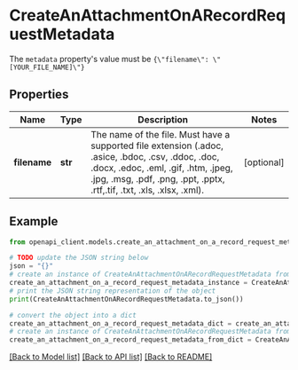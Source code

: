# CreateAnAttachmentOnARecordRequestMetadata

The `metadata` property's value must be `{\"filename\": \"[YOUR_FILE_NAME]\"}`

## Properties

Name | Type | Description | Notes
------------ | ------------- | ------------- | -------------
**filename** | **str** | The name of the file. Must have a supported file extension (.adoc, .asice, .bdoc, .csv, .ddoc, .doc, .docx, .edoc, .eml, .gif, .htm, .jpeg, .jpg, .msg, .pdf, .png, .ppt, .pptx, .rtf,.tif, .txt, .xls, .xlsx, .xml). | [optional] 

## Example

```python
from openapi_client.models.create_an_attachment_on_a_record_request_metadata import CreateAnAttachmentOnARecordRequestMetadata

# TODO update the JSON string below
json = "{}"
# create an instance of CreateAnAttachmentOnARecordRequestMetadata from a JSON string
create_an_attachment_on_a_record_request_metadata_instance = CreateAnAttachmentOnARecordRequestMetadata.from_json(json)
# print the JSON string representation of the object
print(CreateAnAttachmentOnARecordRequestMetadata.to_json())

# convert the object into a dict
create_an_attachment_on_a_record_request_metadata_dict = create_an_attachment_on_a_record_request_metadata_instance.to_dict()
# create an instance of CreateAnAttachmentOnARecordRequestMetadata from a dict
create_an_attachment_on_a_record_request_metadata_from_dict = CreateAnAttachmentOnARecordRequestMetadata.from_dict(create_an_attachment_on_a_record_request_metadata_dict)
```
[[Back to Model list]](../README.md#documentation-for-models) [[Back to API list]](../README.md#documentation-for-api-endpoints) [[Back to README]](../README.md)


